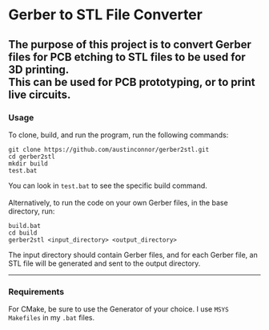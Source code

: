 # Gerber to STL File Converter
The purpose of this project is to convert Gerber files for PCB etching to STL files to be used for 3D printing. <br>
This can be used for PCB prototyping, or to print live circuits. <br>
---
### Usage
To clone, build, and run the program, run the following commands:
```
git clone https://github.com/austinconnor/gerber2stl.git
cd gerber2stl
mkdir build
test.bat
```
You can look in `test.bat` to see the specific build command.<br>
<br>
Alternatively, to run the code on your own Gerber files, in the base directory, run:
```
build.bat
cd build
gerber2stl <input_directory> <output_directory>
```

The input directory should contain Gerber files, and for each Gerber file, an STL file will be generated and sent to the output directory.

---
### Requirements
For CMake, be sure to use the Generator of your choice. I use `MSYS Makefiles` in my `.bat` files. <br>
